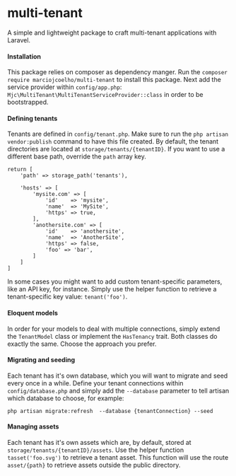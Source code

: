 # multi-tenant
A simple and lightweight package to craft multi-tenant applications with Laravel.

#### Installation
This package relies on composer as dependency manger. Run the `composer require marciojcoelho/multi-tenant` to install this package. Next add the service provider within `config/app.php`: `Mjc\MultiTenant\MultiTenantServiceProvider::class` in order to be bootstrapped.

#### Defining tenants
Tenants are defined in `config/tenant.php`. Make sure to run the `php artisan vendor:publish` command to have this file created. By default, the tenant directories are located at `storage/tenants/{tenantID}`. If you want to use a different base path, override the `path` array key.

    return [
        'path' => storage_path('tenants'),

        'hosts' => [
            'mysite.com' => [
                'id'    => 'mysite',
                'name'  => 'MySite',
                'https' => true,
            ],
            'anothersite.com' => [
                'id'    => 'anothersite',
                'name'  => 'AnotherSite',
                'https' => false,
                'foo' => 'bar',
            ]
        ]
    ]

In some cases you might want to add custom tenant-specific parameters, like an API key, for instance. Simply use the helper function to retrieve a tenant-specific key value: `tenant('foo')`.

#### Eloquent models
In order for your models to deal with multiple connections, simply extend the `TenantModel` class or implement the `HasTenancy` trait. Both classes do exactly the same. Choose the approach you prefer.

#### Migrating and seeding
Each tenant has it's own database, which you will want to migrate and seed every once in a while. Define your tenant connections within `config/database.php` and simply add the `--database` parameter to tell artisan which database to choose, for example:

    php artisan migrate:refresh  --database {tenantConnection} --seed

#### Managing assets
Each tenant has it's own assets which are, by default, stored at `storage/tenants/{tenantID}/assets`. Use the helper function `tasset('foo.svg')` to retrieve a tenant asset. This function will use the route `asset/{path}` to retrieve assets outside the public directory.
